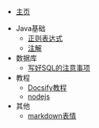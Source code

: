 - [主页](/ "Learning Notes") 
*  Java基础
    * [正则表达式](java/正则表达式.md)
    * [注解](java/注解.md)
*  数据库
    * [写好SQL的注意事项](mysql/写好SQL的注意事项.md)
*  教程
    * [Docsify教程](tutorial/Docsify教程.md)  
    * [nodejs](tutorial/nodejs.md)  
*  其他
    * [markdown表情](other/markdown表情.md)
